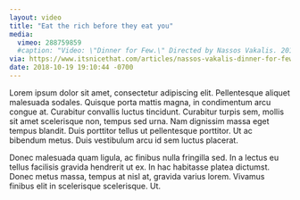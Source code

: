 ```yaml
---
layout: video
title: "Eat the rich before they eat you"
media:
  vimeo: 288759859
  #caption: "Video: \"Dinner for Few.\" Directed by Nassos Vakalis. 2018."
via: https://www.itsnicethat.com/articles/nassos-vakalis-dinner-for-few-animation-190918
date: 2018-10-19 19:10:44 -0700
---
```


Lorem ipsum dolor sit amet, consectetur adipiscing elit. Pellentesque aliquet malesuada sodales. Quisque porta mattis magna, in condimentum arcu congue at. Curabitur convallis luctus tincidunt. Curabitur turpis sem, mollis sit amet scelerisque non, tempus sed urna. Nam dignissim massa eget tempus blandit. Duis porttitor tellus ut pellentesque porttitor. Ut ac bibendum metus. Duis vestibulum arcu id sem luctus placerat.

Donec malesuada quam ligula, ac finibus nulla fringilla sed. In a lectus eu tellus facilisis gravida hendrerit ut ex. In hac habitasse platea dictumst. Donec metus massa, tempus at nisl at, gravida varius lorem. Vivamus finibus elit in scelerisque scelerisque. Ut.
